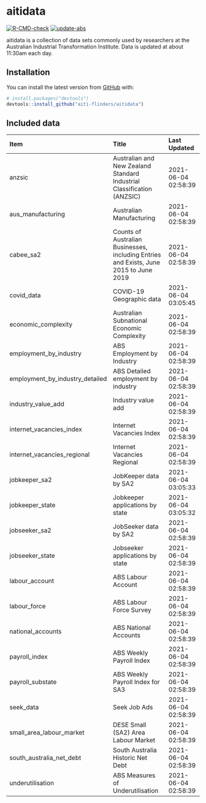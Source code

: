 
<!-- README.md is generated from README.Rmd. Please edit that file -->

# aitidata

<!-- badges: start -->

[![R-CMD-check](https://github.com/aiti-flinders/aitidata/actions/workflows/R-CMD-check.yaml/badge.svg)](https://github.com/aiti-flinders/aitidata/actions/workflows/R-CMD-check.yaml)
[![update-abs](https://github.com/aiti-flinders/aitidata/workflows/update-abs/badge.svg)](https://github.com/aiti-flinders/aitidata/actions)
<!-- badges: end -->

aitidata is a collection of data sets commonly used by researchers at
the Australian Industrial Transformation Institute. Data is updated at
about 11:30am each day.

## Installation

You can install the latest version from [GitHub](https://github.com/)
with:

``` r
# install.packages("devtools")
devtools::install_github("aiti-flinders/aitidata")
```

## Included data

| Item                               | Title                                                                                 | Last Updated        |
| :--------------------------------- | :------------------------------------------------------------------------------------ | :------------------ |
| anzsic                             | Australian and New Zealand Standard Industrial Classification (ANZSIC)                | 2021-06-04 02:58:39 |
| aus\_manufacturing                 | Australian Manufacturing                                                              | 2021-06-04 02:58:39 |
| cabee\_sa2                         | Counts of Australian Businesses, including Entries and Exists, June 2015 to June 2019 | 2021-06-04 02:58:39 |
| covid\_data                        | COVID-19 Geographic data                                                              | 2021-06-04 03:05:45 |
| economic\_complexity               | Australian Subnational Economic Complexity                                            | 2021-06-04 02:58:39 |
| employment\_by\_industry           | ABS Employment by Industry                                                            | 2021-06-04 02:58:39 |
| employment\_by\_industry\_detailed | ABS Detailed employment by industry                                                   | 2021-06-04 02:58:39 |
| industry\_value\_add               | Industry value add                                                                    | 2021-06-04 02:58:39 |
| internet\_vacancies\_index         | Internet Vacancies Index                                                              | 2021-06-04 02:58:39 |
| internet\_vacancies\_regional      | Internet Vacancies Regional                                                           | 2021-06-04 02:58:39 |
| jobkeeper\_sa2                     | JobKeeper data by SA2                                                                 | 2021-06-04 03:05:33 |
| jobkeeper\_state                   | Jobkeeper applications by state                                                       | 2021-06-04 03:05:32 |
| jobseeker\_sa2                     | JobSeeker data by SA2                                                                 | 2021-06-04 02:58:39 |
| jobseeker\_state                   | Jobseeker applications by state                                                       | 2021-06-04 02:58:39 |
| labour\_account                    | ABS Labour Account                                                                    | 2021-06-04 02:58:39 |
| labour\_force                      | ABS Labour Force Survey                                                               | 2021-06-04 02:58:39 |
| national\_accounts                 | ABS National Accounts                                                                 | 2021-06-04 02:58:39 |
| payroll\_index                     | ABS Weekly Payroll Index                                                              | 2021-06-04 02:58:39 |
| payroll\_substate                  | ABS Weekly Payroll Index for SA3                                                      | 2021-06-04 02:58:39 |
| seek\_data                         | Seek Job Ads                                                                          | 2021-06-04 02:58:39 |
| small\_area\_labour\_market        | DESE Small (SA2) Area Labour Market                                                   | 2021-06-04 02:58:39 |
| south\_australia\_net\_debt        | South Australia Historic Net Debt                                                     | 2021-06-04 02:58:39 |
| underutilisation                   | ABS Measures of Underutilisation                                                      | 2021-06-04 02:58:39 |
